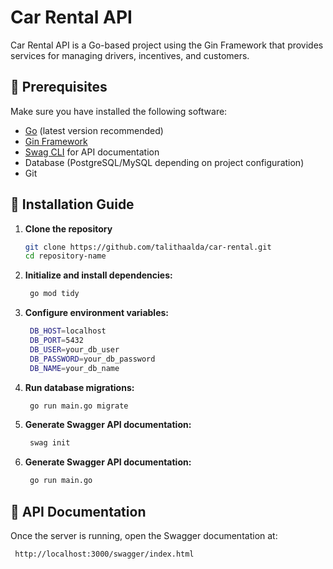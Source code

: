 # Car Rental API

Car Rental API is a Go-based project using the Gin Framework that provides services for managing drivers, incentives, and customers.

## 📌 Prerequisites

Make sure you have installed the following software:

- [Go](https://go.dev/doc/install) (latest version recommended)
- [Gin Framework](https://github.com/gin-gonic/gin)
- [Swag CLI](https://github.com/swaggo/swag) for API documentation
- Database (PostgreSQL/MySQL depending on project configuration)
- Git

## 🚀 Installation Guide

1. **Clone the repository**

   ```sh
   git clone https://github.com/talithaalda/car-rental.git
   cd repository-name
   ```

2. **Initialize and install dependencies:**

   ```sh
    go mod tidy
   ```

3. **Configure environment variables:**

   ```sh
    DB_HOST=localhost
    DB_PORT=5432
    DB_USER=your_db_user
    DB_PASSWORD=your_db_password
    DB_NAME=your_db_name
   ```

4. **Run database migrations:**

   ```sh
    go run main.go migrate
   ```

5. **Generate Swagger API documentation:**

   ```sh
    swag init
   ```

6. **Generate Swagger API documentation:**

   ```sh
    go run main.go
   ```

## 📖 API Documentation

Once the server is running, open the Swagger documentation at:

```sh
 http://localhost:3000/swagger/index.html
```
